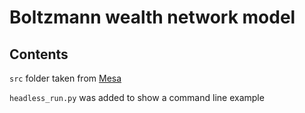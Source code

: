 # Boltzmann wealth network model

## Contents

`src` folder taken from [Mesa](https://github.com/projectmesa/mesa/tree/v0.8.5/examples/boltzmann_wealth_model_network)

`headless_run.py` was added to show a command line example
